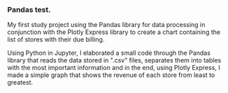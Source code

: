 ### Pandas test.
<!--All data used are fictitious-->
My first study project using the Pandas library for data processing in conjunction with the Plotly Express library to create a chart containing the list of stores with their due billing.

Using Python in Jupyter, I elaborated a small code through the Pandas library that reads the data stored in ".csv" files, separates them into tables with the most important information and in the end, using Plotly Express, I made a simple graph that shows the revenue of each store from least to greatest.


